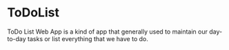 # ToDoList
ToDo List Web App is a kind of app that generally used to maintain our day-to-day tasks or list everything that we have to do.
